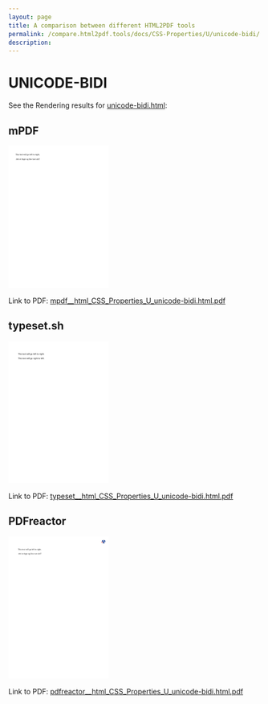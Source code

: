 ```yaml
---
layout: page
title: A comparison between different HTML2PDF tools
permalink: /compare.html2pdf.tools/docs/CSS-Properties/U/unicode-bidi/
description: 
---
```


# UNICODE-BIDI

See the Rendering results for [unicode-bidi.html](/html/CSS%20Properties/U/unicode-bidi.html):

## mPDF
![](mpdf__html_CSS_Properties_U_unicode-bidi.html.png) 

Link to PDF: [mpdf__html_CSS_Properties_U_unicode-bidi.html.pdf](mpdf__html_CSS_Properties_U_unicode-bidi.html.pdf)

## typeset.sh
![](typeset__html_CSS_Properties_U_unicode-bidi.html.png) 

Link to PDF: [typeset__html_CSS_Properties_U_unicode-bidi.html.pdf](typeset__html_CSS_Properties_U_unicode-bidi.html.pdf)

## PDFreactor
![](pdfreactor__html_CSS_Properties_U_unicode-bidi.html.png) 

Link to PDF: [pdfreactor__html_CSS_Properties_U_unicode-bidi.html.pdf](pdfreactor__html_CSS_Properties_U_unicode-bidi.html.pdf)
